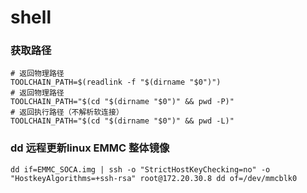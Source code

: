 # shell 

### 获取路径

```shell
# 返回物理路径
TOOLCHAIN_PATH=$(readlink -f "$(dirname "$0")")
# 返回物理路径
TOOLCHAIN_PATH="$(cd "$(dirname "$0")" && pwd -P)"
# 返回执行路径（不解析软连接）
TOOLCHAIN_PATH="$(cd "$(dirname "$0")" && pwd -L)"
```

### dd 远程更新linux EMMC 整体镜像

```shell
dd if=EMMC_SOCA.img | ssh -o "StrictHostKeyChecking=no" -o "HostkeyAlgorithms=+ssh-rsa" root@172.20.30.8 dd of=/dev/mmcblk0
```

